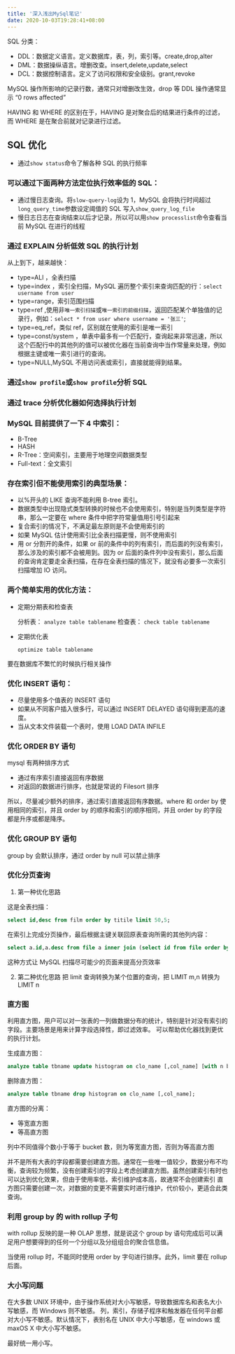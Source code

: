 ```yaml
---
title: '深入浅出MySql笔记'
date: 2020-10-03T19:28:41+08:00
---
```


SQL 分类：

-   DDL：数据定义语言。定义数据库，表，列，索引等。create,drop,alter
-   DML：数据操纵语言。增删改查。insert,delete,update,select
-   DCL：数据控制语言。定义了访问权限和安全级别。grant,revoke

MySQL 操作所影响的记录行数，通常只对增删改生效，drop 等 DDL 操作通常显示 “0 rows affected”

HAVING 和 WHERE 的区别在于，HAVING 是对聚合后的结果进行条件的过滤，而 WHERE 是在聚合前就对记录进行过滤。

## SQL 优化

-   通过`show status`命令了解各种 SQL 的执行频率

### 可以通过下面两种方法定位执行效率低的 SQL：

-   通过慢日志查询。将`slow-query-log`设为 1，MySQL 会将执行时间超过`long_query_time`参数设定阈值的 SQL 写入`show_query_log_file`
-   慢日志日志在查询结束以后才记录，所以可以用`show processlist`命令查看当前 MySQL 在进行的线程

### 通过 EXPLAIN 分析低效 SQL 的执行计划

从上到下，越来越快：

-   type=ALl ，全表扫描
-   type=index ，索引全扫描，MySQL 遍历整个索引来查询匹配的行：`select username from user`
-   type=range，索引范围扫描
-   type=ref ,使用非`唯一索引扫描`或`唯一索引的前缀扫描`，返回匹配某个单独值的记录行，例如：`select * from user where username = '张三'`;
-   type=eq_ref，类似 ref，区别就在使用的索引是唯一索引
-   type=const/system ，单表中最多有一个匹配行，查询起来非常迅速，所以这个匹配行中的其他列的值可以被优化器在当前查询中当作常量来处理，例如根据主键或唯一索引进行的查询。
-   type=NULL,MySQL 不用访问表或索引，直接就能得到结果。

### 通过`show profile`或`show profile`分析 SQL

### 通过 trace 分析优化器如何选择执行计划

### MySQL 目前提供了一下 4 中索引：

-   B-Tree
-   HASH
-   R-Tree：空间索引，主要用于地理空间数据类型
-   Full-text：全文索引

### 存在索引但不能使用索引的典型场景：

-   以%开头的 LIKE 查询不能利用 B-tree 索引。
-   数据类型中出现隐式类型转换的时候也不会使用索引，特别是当列类型是字符串，那么一定要在 where 条件中把字符常量值用引号引起来
-   复合索引的情况下，不满足最左原则是不会使用索引的
-   如果 MySQL 估计使用索引比全表扫描更慢，则不使用索引
-   用 or 分割开的条件，如果 or 前的条件中的列有索引，而后面的列没有索引，那么涉及的索引都不会被用到。因为 or 后面的条件列中没有索引，那么后面的查询肯定要走全表扫描，在存在全表扫描的情况下，就没有必要多一次索引扫描增加 IO 访问。

### 两个简单实用的优化方法：

-   定期分期表和检查表

    分析表：
    `analyze table tablename`
    检查表：
    `check table tablename`

-   定期优化表

    `optimize table tablename`

要在数据库不繁忙的时候执行相关操作

### 优化 INSERT 语句：

-   尽量使用多个值表的 INSERT 语句
-   如果从不同客户插入很多行，可以通过 INSERT DELAYED 语句得到更高的速度。
-   当从文本文件装载一个表时，使用 LOAD DATA INFILE

### 优化 ORDER BY 语句

mysql 有两种排序方式

-   通过有序索引直接返回有序数据
-   对返回的数据进行排序，也就是常说的 Filesort 排序

所以，尽量减少额外的排序，通过索引直接返回有序数据。where 和 order by 使用相同的索引，并且 order by 的顺序和索引的顺序相同，并且 order by 的字段都是升序或都是降序。

### 优化 GROUP BY 语句

group by 会默认排序，通过 order by null 可以禁止排序

### 优化分页查询

1. 第一种优化思路

这是全表扫描：

```sql
select id,desc from film order by titile limit 50,5;
```

在索引上完成分页操作，最后根据主键关联回原表查询所需的其他列内容：

```sql
select a.id,a.desc from file a inner join (select id from file order by title limit 50,5)b on a.id=b.id;
```

这种方式让 MySQL 扫描尽可能少的页面来提高分页效率

2. 第二种优化思路
   把 limit 查询转换为某个位置的查询，把 LIMIT m,n 转换为 LIMIT n

### 直方图

利用直方图，用户可以对一张表的一列做数据分布的统计，特别是针对没有索引的字段。主要场景是用来计算字段选择性，即过滤效率。
可以帮助优化器找到更优的执行计划。

生成直方图：

```sql
analyze table tbname update histogram on clo_name [,col_name] [with n buckets];
```

删除直方图：

```sql
analyze table tbname drop histogram on clo_name [,col_name];
```

直方图的分离：

-   等宽直方图
-   等高直方图

列中不同值得个数小于等于 bucket 数，则为等宽直方图，否则为等高直方图

并不是所有大表的字段都需要创建直方图。通常在一些唯一值较少，数据分布不均衡，查询较为频繁，没有创建索引的字段上考虑创建直方图。虽然创建索引有时也可以达到优化效果，但由于使用率低，索引维护成本高，故通常不会创建索引
直方图只需要创建一次，对数据的变更不需要实时进行维护，代价较小，更适合此类查询。

### 利用 group by 的 with rollup 子句

with rollup 反映的是一种 OLAP 思想，就是说这个 group by 语句完成后可以满足用户想要得到的任何一个分组以及分组组合的聚合信息值。

当使用 rollup 时，不能同时使用 order by 字句进行排序。此外，limit 要在 rollup 后面。

### 大小写问题

在大多数 UNIX 环境中，由于操作系统对大小写敏感，导致数据库名和表名大小写敏感，而 Windows 则不敏感。
列，索引，存储子程序和触发器在任何平台都对大小写不敏感。默认情况下，表别名在 UNIX 中大小写敏感，在 windows 或 maxOS X 中大小写不敏感。

最好统一用小写。
